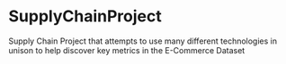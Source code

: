 # SupplyChainProject
Supply Chain Project that attempts to use many different technologies in unison to help discover key metrics in the E-Commerce Dataset
